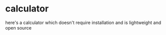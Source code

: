 # calculator
here's a calculator which doesn't require  installation and is lightweight and open source 
